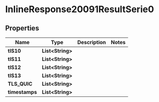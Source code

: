 # InlineResponse20091ResultSerie0

## Properties
Name | Type | Description | Notes
------------ | ------------- | ------------- | -------------
**tlS10** | **List&lt;String&gt;** |  | 
**tlS11** | **List&lt;String&gt;** |  | 
**tlS12** | **List&lt;String&gt;** |  | 
**tlS13** | **List&lt;String&gt;** |  | 
**TLS_QUIC** | **List&lt;String&gt;** |  | 
**timestamps** | **List&lt;String&gt;** |  | 
